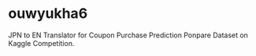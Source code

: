 # ouwyukha6
JPN to EN Translator for Coupon Purchase Prediction Ponpare Dataset on Kaggle Competition.
